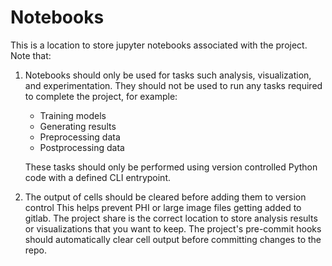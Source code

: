 # Notebooks

This is a location to store jupyter notebooks associated with the project.
Note that:

1. Notebooks should only be used for tasks such analysis, visualization, and
   experimentation. They should not be used to run any tasks required to complete
   the project, for example:
    - Training models
    - Generating results
    - Preprocessing data
    - Postprocessing data

   These tasks should only be performed using version controlled Python code with
   a defined CLI entrypoint.

2. The output of cells should be cleared before adding them to version control
   This helps prevent PHI or large image files getting added to gitlab. The
   project share is the correct location to store analysis results or
   visualizations that you want to keep. The project's pre-commit hooks
   should automatically clear cell output before committing changes to the
   repo.
